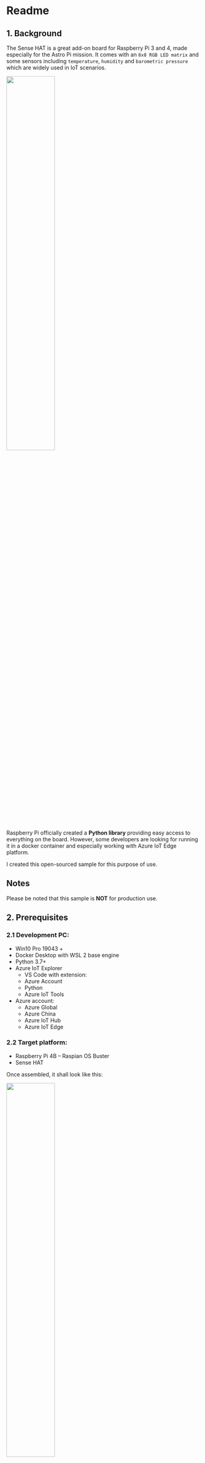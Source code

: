 # Readme

## 1. Background

The Sense HAT is a great add-on board for Raspberry Pi 3 and 4, made especially for the Astro Pi mission. It comes with an `8x8 RGB LED matrix` and some sensors including `temperature`, `humidity` and `barometric pressure` which are widely used in IoT scenarios. 

<img src='images/SenseHat.png' width=50%>

Raspberry Pi officially created a **Python library** providing easy access to everything on the board. However, some developers are looking for running it in a docker container and especially working with Azure IoT Edge platform. 

I created this open-sourced sample for this purpose of use.

## Notes
Please be noted that this sample is **NOT** for production use.

## 2. Prerequisites

### 2.1 Development PC:
- Win10 Pro 19043 +
- Docker Desktop with WSL 2 base engine
- Python 3.7+
- Azure IoT Explorer
  - VS Code with extension:
  - Azure Account
  - Python
  - Azure IoT Tools
- Azure account:
  - Azure Global
  - Azure China
  - Azure IoT Hub
  - Azure IoT Edge

### 2.2 Target platform:
- Raspberry Pi 4B – Raspian OS Buster
- Sense HAT

Once assembled, it shall look like this:

<img src='images/SenseHat-RPI4.png' width=50%>


### 2.3 Create a new Azure IoT Edge Solution on VS Code

You may follow this [tutorial](https://docs.microsoft.com/en-in/azure/iot-edge/tutorial-python-module?view=iotedge-2020-11) if you are new to Azure IoT Edge.

## 3. Start writing the main codes

### 3.1 Design the Microsoft Logo and Smile face

The module starts with Microsoft Logo displayed on the SenseHat LED display. The logo is shown on the dislplay while sending telemetry to Azure IoT Hub. 

Once completed, a smile face will be displayed on the Sensehat LED display for 5 seconds.

Refer to sample codes from [main.py](sources/getsensordata/main.py).

I use `set_pixel()` here.

### 3.2 Populate the Message for telemetry

You may use sense-hat library to access the sensor data. In this sample, we only use below three sensor APIs:
- `get_temperature()`
- `get_humidity()`
- `get_pressure()`

Please be noted the sensor data need to be formatted using `Message()` before sending to Azure IoT Hub.

Refer to below codes:
```
# Define message format
MSG_TXT = '{{"Temperature":{t}, "Humidity":{h}, "Pressure":{p}}}'
```

### 3.3 Use azure.iot.device.aio to send telemetry data

In this sample, I used `send_message()` method to send telemetry. This sample module sends 10 messages with sending interval 5 seconds.

## 4. Prepare the dockerfile, requirements.txt

It's important to add the necessary libraries.

To use SenseHAT, below dependencies are to be installed:

```
# Install dependencies to use sense-hat
RUN apt-get install -y \
    libatlas-base-dev \
    libjpeg62 \
    libopenjp2-7 \
    libtiff-tools \
    i2c-tools \
    libxcb1
```

Refer to the sample [dockerfile](sources/getsensordata/Dockerfile.arm32v7) and sample [requirements.txt](sources/getsensordata/requirements.txt).


## 5. Modify the deployment manifest

If you are new, you may follow this [tutorial](https://docs.microsoft.com/en-in/azure/iot-edge/tutorial-python-module?view=iotedge-2020-11).

The sample manifest can be found [HERE](sources/config/deployment.template.json).

## 6. Build and deploy the manifest

Follow above link to `docker build` and `docker push` the image to the RPi4.

## 7. View the deployment result

On RPi4, you may run `sudo iotedge list` to view the running modules.

![](images/deployed-modules.png)

While the module is running, you may use Azure IoT Explorer to view the logs:

![](images/view-logs.png)

On RPi4, you may also see the Microsoft Logo displayed while sending the message.

<img src="images/msft-logo.png" width=50%>

Once sending is completed, you may see the smile face shown up for 5 seconds.

<img src="images/smile-face.png" width=50%>

#

<THE END>

